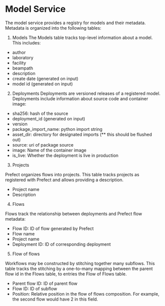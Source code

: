 # Model Service

The model service provides a registry for models and their metadata. Metadata is organized into the following tables:


1. Models
The Models table tracks top-level information about a model. This includes:

* author
* laboratory
* facility
* beampath
* description
* create date (generated on input)
* model id (generated on input)


2. Deployments
Deployments are versioned releases of a registered model. Deployments include information about source code and container image:


* sha256: hash of the source
* deployment_id (generated on input)
* version
* package_import_name: python import string
* asset_dir: directory for designated imports (** this should be flushed out)
* source: uri of package source
* image: Name of the container image
* is_live: Whether the deployment is live in production


3. Projects

Prefect organizes flows into projects. This table tracks projects as registered with Prefect and allows providing a description.

* Project name
* Description


4. Flows

Flows track the relationship between deployments and Prefect flow metadata:


* Flow ID: ID of flow generated by Prefect
* Flow name
* Project name
* Deployment ID: ID of corresponding deployment

5. Flow of flows


Workflows may be constructed by stitching together many subflows. This table tracks the stitching by a one-to-many mapping between the parent flow id in the Flows table, to entries the Flow of Flows table.


* Parent flow ID:  ID of parent flow
* Flow ID: ID of subflow
* Position: Relative position in the flow of flows composition. For example, the second flow would have 2 in this field.
